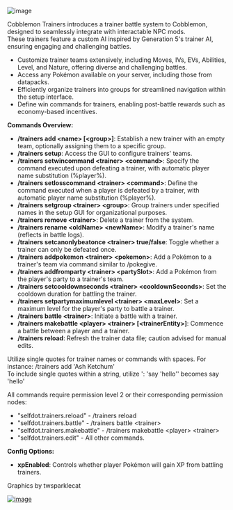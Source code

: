 ![image](https://media.forgecdn.net/attachments/description/959503/description_399370d4-14fe-4f47-941f-7a0e2b11def1.png)

Cobblemon Trainers introduces a trainer battle system to Cobblemon, designed to seamlessly integrate with interactable NPC mods.\
These trainers feature a custom AI inspired by Generation 5's trainer AI, ensuring engaging and challenging battles.

- Customize trainer teams extensively, including Moves, IVs, EVs, Abilities, Level, and Nature, offering diverse and challenging battles.
- Access any Pokémon available on your server, including those from datapacks.
- Efficiently organize trainers into groups for streamlined navigation within the setup interface.
- Define win commands for trainers, enabling post-battle rewards such as economy-based incentives.

**Commands Overview:**


- **/trainers add \<name\> [\<group\>]**: Establish a new trainer with an empty team, optionally assigning them to a specific group.
- **/trainers setup**: Access the GUI to configure trainers' teams.
- **/trainers setwincommand \<trainer\> \<command\>**: Specify the command executed upon defeating a trainer, with automatic player name substitution (%player%).
- **/trainers setlosscommand \<trainer\> \<command\>**: Define the command executed when a player is defeated by a trainer, with automatic player name substitution (%player%).
- **/trainers setgroup \<trainer\> \<group\>**: Group trainers under specified names in the setup GUI for organizational purposes.
- **/trainers remove \<trainer\>**: Delete a trainer from the system.
- **/trainers rename \<oldName\> \<newName\>**: Modify a trainer's name (reflects in battle logs).
- **/trainers setcanonlybeatonce \<trainer\> true/false**: Toggle whether a trainer can only be defeated once.
- **/trainers addpokemon \<trainer\> \<pokemon\>**: Add a Pokémon to a trainer's team via command similar to /pokegive.
- **/trainers addfromparty \<trainer\> \<partySlot\>**: Add a Pokémon from the player's party to a trainer's team.
- **/trainers setcooldownseconds \<trainer\> \<cooldownSeconds\>**: Set the cooldown duration for battling the trainer.
- **/trainers setpartymaximumlevel \<trainer\> \<maxLevel\>**: Set a maximum level for the player's party to battle a trainer.
- **/trainers battle \<trainer\>**: Initiate a battle with a trainer.
- **/trainers makebattle \<player\> \<trainer\> [\<trainerEntity\>]**: Commence a battle between a player and a trainer.
- **/trainers reload**: Refresh the trainer data file; caution advised for manual edits.

Utilize single quotes for trainer names or commands with spaces. For instance: /trainers add 'Ash Ketchum'\
To include single quotes within a string, utilize \': 'say \'hello\'' becomes say 'hello'

All commands require permission level 2 or their corresponding permission nodes:
- "selfdot.trainers.reload" - /trainers reload
- "selfdot.trainers.battle" - /trainers battle \<trainer\>
- "selfdot.trainers.makebattle" - /trainers makebattle \<player\> \<trainer\>
- "selfdot.trainers.edit" - All other commands.

**Config Options:**

- **xpEnabled**: Controls whether player Pokémon will gain XP from battling trainers.

Graphics by twsparklecat

[![image](https://media.forgecdn.net/attachments/description/959503/description_ec38fa43-4312-4aea-b11d-849dbdd062b1.png)](https://discord.gg/y8K2HYDBuX)